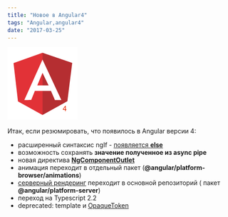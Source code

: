 ```yaml
---
title: "Новое в Angular4"
tags: "Angular,angular4"
date: "2017-03-25"
---
```


![](images/angular-1.png)

Итак, если резюмировать, что появилось в Angular версии 4:

- расширенный синтаксис ngIf - [появляется **else**](https://plnkr.co/edit/Wuvs8wFqIygZfJLfHr4s?p=preview)
- возможность сохранять **значение полученное из async pipe**
- новая директива [**NgComponentOutlet**](https://plnkr.co/edit/fsbhlUcDGDOV5T4DUTkZ?p=preview)
- анимация переходит в отдельный пакет (**@angular/platform-browser/animations**)
- [серверный рендеринг](https://stepansuvorov.com/blog/2017/03/server-side-rendering-angular4/) переходит в основной репозиторий ( пакет **@angular/platform-server**)
- переход на Typescript 2.2
- deprecated: template и [OpaqueToken](https://stepansuvorov.com/blog/2017/03/angular-opaquetoken-%D0%B8%D0%BB%D0%B8-injectiontoken/)
